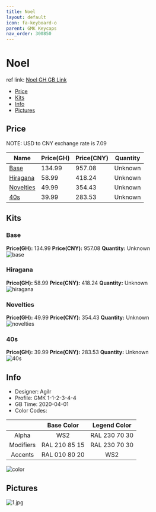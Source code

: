 ```yaml
---
title: Noel 
layout: default
icon: fa-keyboard-o
parent: GMK Keycaps
nav_order: 300850
---
```


# Noel 

ref link: [Noel GH GB Link](https://geekhack.org/index.php?topic=105365.0)  
* [Price](#price)  
* [Kits](#kits)  
* [Info](#info)  
* [Pictures](#pictures)  


## Price  

NOTE: USD to CNY exchange rate is 7.09

| Name          | Price(GH)    |  Price(CNY) | Quantity |
| ------------- | ------------ |  ---------- | -------- |
|[Base](#base)|134.99|957.08|Unknown|
|[Hiragana](#hiragana)|58.99|418.24|Unknown|
|[Novelties](#novelties)|49.99|354.43|Unknown|
|[40s](#40s)|39.99|283.53|Unknown|


## Kits  
### Base  
**Price(GH):** 134.99    **Price(CNY):** 957.08    **Quantity:** Unknown  
<img src="{{ 'assets/images/gmk-keycaps/noel/kits_pics/base.png' | relative_url }}" alt="base" class="image featured">

### Hiragana  
**Price(GH):** 58.99    **Price(CNY):** 418.24    **Quantity:** Unknown  
<img src="{{ 'assets/images/gmk-keycaps/noel/kits_pics/hiragana.png' | relative_url }}" alt="hiragana" class="image featured">

### Novelties  
**Price(GH):** 49.99    **Price(CNY):** 354.43    **Quantity:** Unknown  
<img src="{{ 'assets/images/gmk-keycaps/noel/kits_pics/novelties.png' | relative_url }}" alt="novelties" class="image featured">

### 40s  
**Price(GH):** 39.99    **Price(CNY):** 283.53    **Quantity:** Unknown  
<img src="{{ 'assets/images/gmk-keycaps/noel/kits_pics/40s.png' | relative_url }}" alt="40s" class="image featured">


## Info  
* Designer: Agilr  
* Profile: GMK 1-1-2-3-4-4  
* GB Time: 2020-04-01  
* Color Codes:  

| |Base Color     | Legend Color
| :-------------: | :-------------: | :------------:
|Alpha|WS2|RAL 230 70 30
|Modifiers|RAL 210 85 15|RAL 230 70 30
|Accents|RAL 010 80 20|WS2

<img src="{{ 'assets/images/gmk-keycaps/noel/colors.jpg' | relative_url }}" alt="color" class="image featured">


## Pictures  
<img src="{{ 'assets/images/gmk-keycaps/noel/rendering_pics/1.jpg' | relative_url }}" alt="1.jpg" class="image featured">
